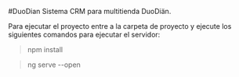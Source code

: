 #DuoDian
Sistema CRM para multitienda DuoDiän.

Para ejecutar el proyecto entre a la carpeta de proyecto y ejecute los siguientes comandos para ejecutar el servidor:

> npm install

> ng serve --open
